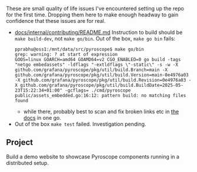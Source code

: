 These are small quality of life issues I've encountered setting up the repo for the first time.
Dropping them here to make enough headway to gain confidence that these issues are for real.

- [docs/internal/contributing/README.md](docs/internal/contributing/README.md) Instruction to build should be `make build-dev`, not `make go/bin`.
  Out of the box, `make go bin` fails:
  ```
  pprabhu@oss1:/mnt/data/src/pyroscope$ make go/bin
  grep: warning: ? at start of expression
  GOOS=linux GOARCH=amd64 GOAMD64=v2 CGO_ENABLED=0 go build -tags "netgo embedassets" -ldflags "-extldflags \"-static\" -s -w -X github.com/grafana/pyroscope/pkg/util/build.Branch=main -X github.com/grafana/pyroscope/pkg/util/build.Version=main-0e4976a03 -X github.com/grafana/pyroscope/pkg/util/build.Revision=0e4976a03 -X github.com/grafana/pyroscope/pkg/util/build.BuildDate=2025-05-23T15:22:34+01:00" -gcflags= ./cmd/pyroscope
  public/assets_embedded.go:16:12: pattern build: no matching files found
  ```
  - while there, probably best to scan and fix broken links etc in [the docs](https://grafana.com/docs/pyroscope/latest/) in one go.
- Out of the box `make test` failed. Investigation pending.


## Project

Build a demo website to showcase Pyroscope components running in a distributed setup.

